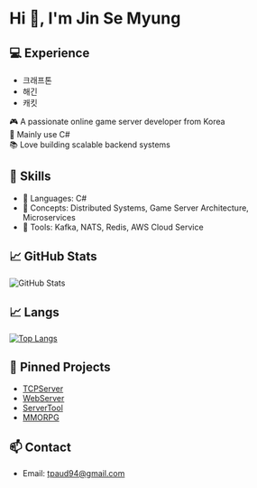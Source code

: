 # Hi 👋, I'm Jin Se Myung

## 💻 Experience
- 크래프톤
- 해긴
- 캐킷

🎮 A passionate online game server developer from Korea  
🔧 Mainly use C#  
📚 Love building scalable backend systems 

## 🚀 Skills
- 🧰 Languages: C#
- 🧠 Concepts: Distributed Systems, Game Server Architecture, Microservices
- 📡 Tools: Kafka, NATS, Redis, AWS Cloud Service

## 📈 GitHub Stats
![GitHub Stats](https://github-readme-stats.vercel.app/api?username=Se-myung-Jin&show_icons=true&theme=default)

## 📈 Langs
[![Top Langs](https://github-readme-stats.vercel.app/api/top-langs/?username=Se-myung-Jin&layout=donut)](https://github.com/anuraghazra/github-readme-stats)

## 📌 Pinned Projects
- [TCPServer](https://github.com/Se-myung-Jin/NetCoreServer)
- [WebServer](https://github.com/Se-myung-Jin/NetCoreWebServer)
- [ServerTool](https://github.com/Se-myung-Jin/ServerTool)
- [MMORPG](https://github.com/Se-myung-Jin/MMORPG-Server)

## 📫 Contact
- Email: tpaud94@gmail.com
